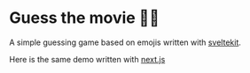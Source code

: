 # Guess the movie 🤔💭

A simple guessing game based on emojis written with [sveltekit](https://kit.svelte.dev/).

Here is the same demo written with [next.js](https://github.com/multivac61/emoji)